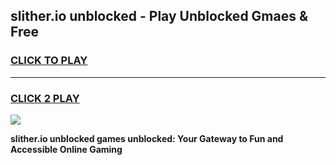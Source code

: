 
## slither.io unblocked - Play Unblocked Gmaes & Free
<h3>
<a href="https://premium.freeplayer.one?title=slither.io_unblocked&ref=20F">CLICK TO PLAY</a></h3>
<hr>

<h3>
<a href="https://premium.freeplayer.one?title=slither.io_unblocked&ref=20F">CLICK 2 PLAY</a>
  
</h3>

<a href="https://premium.freeplayer.one?title=slither.io_unblocked&ref=20F/"><img src="https://clearcache.store/games.png"></a>


**slither.io unblocked games unblocked: Your Gateway to Fun and Accessible Online Gaming**
